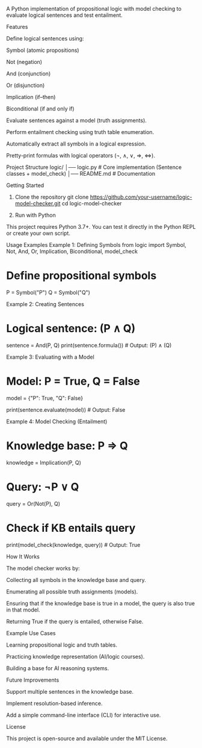 A Python implementation of propositional logic with model checking to evaluate logical sentences and test entailment.

Features

Define logical sentences using:

Symbol (atomic propositions)

Not (negation)

And (conjunction)

Or (disjunction)

Implication (if–then)

Biconditional (if and only if)

Evaluate sentences against a model (truth assignments).

Perform entailment checking using truth table enumeration.

Automatically extract all symbols in a logical expression.

Pretty-print formulas with logical operators (¬, ∧, ∨, =>, <=>).

Project Structure
logic/
│── logic.py         # Core implementation (Sentence classes + model_check)
│── README.md        # Documentation

Getting Started
1. Clone the repository
git clone https://github.com/your-username/logic-model-checker.git
cd logic-model-checker

2. Run with Python

This project requires Python 3.7+.
You can test it directly in the Python REPL or create your own script.

Usage Examples
Example 1: Defining Symbols
from logic import Symbol, Not, And, Or, Implication, Biconditional, model_check

# Define propositional symbols
P = Symbol("P")
Q = Symbol("Q")

Example 2: Creating Sentences
# Logical sentence: (P ∧ Q)
sentence = And(P, Q)
print(sentence.formula())   # Output: (P) ∧ (Q)

Example 3: Evaluating with a Model
# Model: P = True, Q = False
model = {"P": True, "Q": False}

print(sentence.evaluate(model))  # Output: False

Example 4: Model Checking (Entailment)
# Knowledge base: P => Q
knowledge = Implication(P, Q)

# Query: ¬P ∨ Q
query = Or(Not(P), Q)

# Check if KB entails query
print(model_check(knowledge, query))  # Output: True

How It Works

The model checker works by:

Collecting all symbols in the knowledge base and query.

Enumerating all possible truth assignments (models).

Ensuring that if the knowledge base is true in a model, the query is also true in that model.

Returning True if the query is entailed, otherwise False.

Example Use Cases

Learning propositional logic and truth tables.

Practicing knowledge representation (AI/logic courses).

Building a base for AI reasoning systems.

Future Improvements

Support multiple sentences in the knowledge base.

Implement resolution-based inference.

Add a simple command-line interface (CLI) for interactive use.

License

This project is open-source and available under the MIT License.
